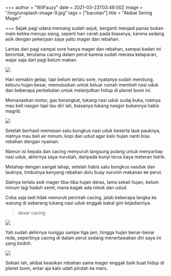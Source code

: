 +++
author = "WilFauzy"
date = 2021-03-23T03:48:00Z
image = "/img/unsplash-image-9.jpg"
tags = ["bacotan"]
title = "Akibat Sering Mager"

+++
Sejak pagi udara memang sudah sejuk, berganti menjadi panas bukan main ketika menuju siang, seperti hari cerah pada biasanya, karena sedang asik dengan pekerjaan saya yaitu mager dan rebahan. 

Lantas dari pagi sampai sore hanya mager dan rebahan, sampai badan ini berontak, terutama cacing dalam perut karena sudah merasa kelaparan, wajar saja dari pagi belum makan. 

![](/img/IMG_20200507_170507.jpg)

Hari semakin gelap, tapi belum terlalu sore, nyatanya sudah mendung, keburu hujan besar, memutuskan untuk keluar rumah membeli nasi uduk dan beberapa perbekalan untuk melanjutkan hidup di planet bumi ini. 

Memanaskan motor, gas berangkat, tukang nasi uduk sudaj buka, niatnya mau beli nasgor tapi tau diri lah, biasanya tukang nasgor bukannya habis magrib. 

![](/img/IMG_20200629_212002.jpg)

Setelah berhasil memesan satu bungkus nasi uduk beserta lauk pauknya, niatnya mau beli air minum, kopi dan udud agar kalo hujan nanti bisa rebahan dengan nyaman. 

Namun isi kepala dan cacing menyuruh langsung pulang untuk menyantap nasi uduk, akhirnya saya nurutlah, daripada bunyi terus kaya meteran listrik. 

Melahap dengan sangat lahap, setelah habis satu bungkus nasduk dan lauknya, timbulnya kenyang rebahan dulu buay nurunin makanan ke perut. 

Sialnya terlalu asik mager tiba-tiba hujan deras, lama sekali hujan, belum minum lagi haduh seret, mana kagak ada rokok dan udud. 

Coba saja tadi tidak menuruti perintah cacing, jalab beberapa langka ke warung di seberang tukang nasi uduk enggak bakal gini kejadiannya. 

> dasar cacing

![](/img/IMG_20200513_101545.jpg)

Yah sudah akhirnya nunggu sampe tiga jam, hingga hujan benar-benar reda, sepertinya cacing di dalam perut sedang menertawakan diri saya ini yang bodoh. 

![](/img/IMG_20200513_172340.jpg)

Sekian lah, akibat keasikan rebahan sama mager enggak baik buat hidup di planet bumi, entar aja kalo udah pindah ke mars.